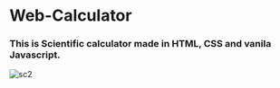 # Web-Calculator
### **This is Scientific calculator made in HTML, CSS and vanila Javascript.**

![sc2](https://user-images.githubusercontent.com/63612820/119249863-ba11ba80-bbb9-11eb-8e52-e7253ae17545.png)
